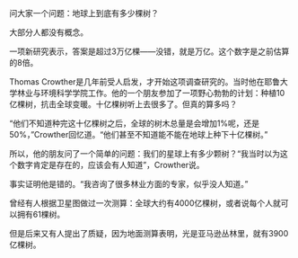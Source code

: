 问大家一个问题：地球上到底有多少棵树？

大部分人都没有概念。

一项新研究表示，答案是超过3万亿棵——没错，就是万亿。这个数字是之前估算的8倍。

Thomas Crowther是几年前受人启发，才开始这项调查研究的。当时他在耶鲁大学林业与环境科学学院工作。他的一个朋友参加了一项野心勃勃的计划：种植10亿棵树，抗击全球变暖。十亿棵树听上去很多了。但真的算多吗？

“他们不知道种完这十亿棵树之后，全球的树木总量是会增加1%呢，还是50%，”Crowther回忆道。“他们甚至不知道能不能在地球上种下十亿棵树。”

所以，他的朋友问了一个简单的问题：我们的星球上有多少颗树？“我当时以为这个数字肯定是存在的，应该会有人知道”，Crowther说。

事实证明他是错的。“我咨询了很多林业方面的专家，似乎没人知道。”

曾经有人根据卫星图做过一次测算：全球大约有4000亿棵树，或者说每个人就可以拥有61棵树。

但是后来又有人提出了质疑，因为地面测算表明，光是亚马逊丛林里，就有3900亿棵树。
